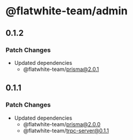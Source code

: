 # @flatwhite-team/admin

## 0.1.2

### Patch Changes

- Updated dependencies
  - @flatwhite-team/prisma@2.0.1

## 0.1.1

### Patch Changes

- Updated dependencies
  - @flatwhite-team/prisma@2.0.0
  - @flatwhite-team/trpc-server@0.1.1
